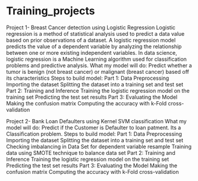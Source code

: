 # Training_projects

Project 1- Breast Cancer detection using Logistic Regression
    Logistic regression is a method of statistical analysis used to predict a data value based on prior observations of a dataset. A  logistic regression model predicts the value of a dependent variable by analyzing the relationship between one or more existing independent variables.
    In data science, logistic regression is a Machine Learning algorithm used for classification problems and predictive analysis.
  What my model will do: 
    Predict whether a tumor is benign (not breast cancer) or malignant (breast cancer) based off its characteristics
  Steps to build model:
    Part 1: Data Preprocessing
              Importing the dataset
              Splitting the dataset into a training set and test set
    Part 2: Training and Inference
              Training the logistic regression model on the training set
              Predicting the test set results
    Part 3: Evaluating the Model 
              Making the confusion matrix
              Computing the accuracy with k-Fold cross-validation

Project 2- Bank Loan Defaulters using Kernel SVM classification
  What my model will do:
    Predict if the Customer is Defaulter to loan patment. Its a Classification problem.
  Steps to build model:
    Part 1: Data Preprocessing
              Importing the dataset
              Splitting the dataset into a training set and test set
              Checking imbalancing in Data Set for dependent variable
              resample Training data using SMOTE technique to balance data set
    Part 2: Training and Inference
              Training the logistic regression model on the training set
              Predicting the test set results
    Part 3: Evaluating the Model 
              Making the confusion matrix
              Computing the accuracy with k-Fold cross-validation

    

